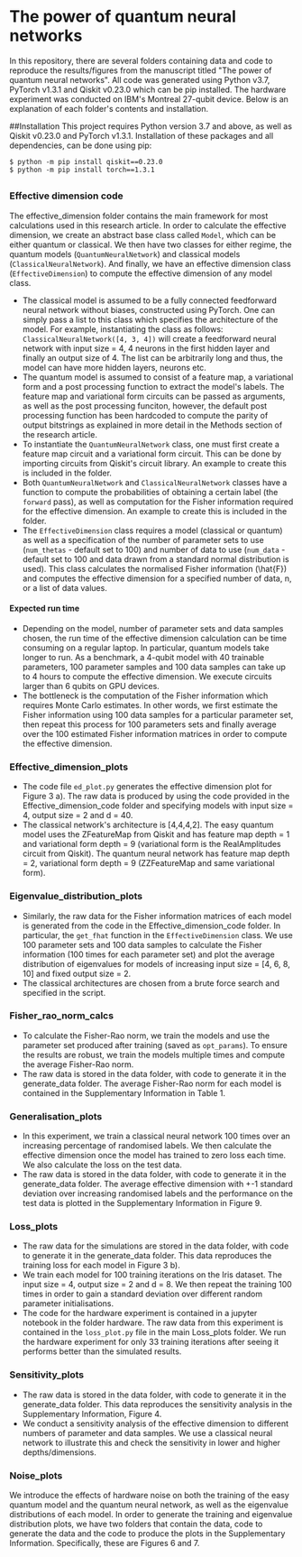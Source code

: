 # The power of quantum neural networks 

In this repository, there are several folders containing data and code to reproduce the results/figures from 
the manuscript titled "The power of quantum neural networks". All code was generated using Python v3.7, 
PyTorch v1.3.1 and Qiskit v0.23.0 which can be pip installed. The hardware experiment was conducted on IBM's Montreal 27-qubit device. Below is an explanation of each folder's contents and installation.

##Installation 
This project requires Python version 3.7 and above, as well as Qiskit v0.23.0 and PyTorch v1.3.1. Installation of these packages and all dependencies, can be done using pip:

`$ python -m pip install qiskit==0.23.0` \
`$ python -m pip install torch==1.3.1`

##
### Effective dimension code
The effective_dimension folder contains the main framework for most calculations used in this research article. In order to calculate the effective dimension,
we create an abstract base class called `Model`, which can be either quantum or classical. We then have two classes for either regime,
the quantum models (`QuantumNeuralNetwork`) and classical models (`ClassicalNeuralNetwork`). And finally, we have an effective dimension class (`EffectiveDimension`)
to compute the effective dimension of any model class. 

- The classical model is assumed to be a fully connected feedforward neural 
network without biases, constructed using PyTorch. One can simply pass a list to this class which specifies the 
architecture of the model. For example, instantiating the class as follows: `ClassicalNeuralNetwork([4, 3, 4])` will create a feedforward 
neural network with input size = 4, 4 neurons in the first hidden layer and finally an output size of 4. The list can be arbitrarily long and thus, the 
model can have more hidden layers, neurons etc.
- The quantum model is assumed to consist of a feature map, a variational form and a post processing function to extract the model's labels. 
The feature map and variational form circuits can be passed as arguments, as well as the post processing funciton, however, the default
post processing function has been hardcoded to compute the parity of output bitstrings as explained in more detail in the Methods section of the 
research article.
- To instantiate the `QuantumNeuralNetwork` class, one must first create a feature map circuit and a variational form circuit. This can be done by importing circuits from 
Qiskit's circuit library. An example to create this is included in the folder.
- Both `QuantumNeuralNetwork` and `ClassicalNeuralNetwork` classes have a function to compute the probabilities of obtaining a certain label (the 
`forward` pass), as well as computation for the Fisher information required for the effective dimension. An example to create this is included in the folder.
- The `EffectiveDimension` class requires a model (classical or quantum) as well as a specification of the number of parameter
sets to use (`num_thetas` - default set to 100) and number of data to use (`num_data` - default set to 100 and data drawn from a standard normal 
distribution is used). This class calculates the normalised Fisher information (\hat{F}) and computes the effective dimension for a specified number of data, n, or a list of data 
values. 

#### Expected run time
- Depending on the model, number of parameter sets and data samples chosen, the run time of the effective dimension calculation can be time consuming on a regular laptop. In particular, quantum models take longer to run. As a benchmark, a 4-qubit model with 
40 trainable parameters, 100 parameter samples and 100 data samples can take up to 4 hours to compute the effective dimension. We execute circuits larger than 6 qubits on GPU devices. 
- The bottleneck is the computation of the Fisher information which requires Monte Carlo 
estimates. In other words, we first estimate the Fisher information using 100 data samples for a particular parameter set, then repeat this process for 100 parameters sets and 
finally average over the 100 estimated Fisher information matrices in order to compute the effective dimension. 

### Effective_dimension_plots
- The code file `ed_plot.py` generates the effective dimension plot for Figure 3 a). The raw data is produced by using 
the code provided in the Effective_dimension_code folder and specifying models
with input size = 4, output size = 2 and d = 40. 
- The classical network's architecture is [4,4,4,2]. The easy quantum model uses the ZFeatureMap from Qiskit and has feature map depth = 1 and variational form depth 
= 9 (variational form is the RealAmplitudes circuit from Qiskit). The quantum neural network has feature map depth = 2, variational form depth = 9 (ZZFeatureMap and same variational form).

### Eigenvalue_distribution_plots
- Similarly, the raw data for the Fisher information matrices of each model is generated 
from the code in the Effective_dimension_code folder. In particular, the `get_fhat` function in the `EffectiveDimension` class. 
We use 100 parameter sets and 100 data samples
to calculate the Fisher information (100 times for each parameter set) and plot the average 
distribution of eigenvalues for models of increasing input size = [4, 6, 8, 10] and fixed output size = 2.
- The classical architectures are chosen from a brute force search and specified in the script.

### Fisher_rao_norm_calcs
- To calculate the Fisher-Rao norm, we train the models and use the parameter set produced after training (saved as `opt_params`). To ensure the results are robust, we train the models multiple times and compute the average Fisher-Rao norm.
- The raw data is stored in the data folder, with code to generate it in the generate_data folder. The average Fisher-Rao norm for each model is 
contained in the Supplementary Information in Table 1.

### Generalisation_plots
- In this experiment, we train a classical neural network 100 times over an increasing percentage of randomised labels. We then
calculate the effective dimension once the model has trained to zero loss each time. We also calculate the loss on the test data.
- The raw data is stored in the data folder, with code to generate it in the generate_data folder. The average effective dimension with +-1 standard
deviation over increasing randomised labels and the performance on the test data is plotted in the Supplementary Information in Figure 9. 

### Loss_plots
- The raw data for the simulations are stored in the data folder, with code to generate it in the generate_data folder. This data reproduces the training loss for each model in Figure
3 b).
- We train each model for 100 training iterations on the Iris dataset. The input size = 4, output size = 2 and d = 8. We then repeat the training 100
times in order to gain a standard deviation over different random parameter initialisations.
- The code for the hardware experiment is contained in a jupyter notebook in the folder hardware. The raw data from this experiment is contained in the `loss_plot.py` file in the main Loss_plots folder. 
We run the hardware experiment for only 33 training iterations after seeing it performs better than the simulated results. 

### Sensitivity_plots
- The raw data is stored in the data folder, with code to generate it in the generate_data folder. This data reproduces the sensitivity analysis in the 
Supplementary Information, Figure 4.
- We conduct a sensitivity analysis of the effective dimension to different numbers of 
parameter and data samples. We use a classical neural network to illustrate this and check the 
sensitivity in lower and higher depths/dimensions. 
  
### Noise_plots
We introduce the effects of hardware noise on both the training of the easy quantum model and the quantum neural network, as well as 
the eigenvalue distributions of each model. In order to generate the training and eigenvalue distribution plots, we have two folders that 
contain the data, code to generate the data and the code to produce the plots in the Supplementary Information. Specifically, these are Figures 6 and 7.
